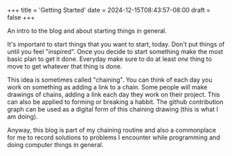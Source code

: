 +++
title = 'Getting Started'
date = 2024-12-15T08:43:57-08:00
draft = false
+++

An intro to the blog and about starting things in general.

<!--more-->

It's important to start things that you want to start, today. Don't put things
of until you feel "inspired". Once you decide to start something make the most
basic plan to get it done. Everyday make sure to do at least *one* thing to
move to get whatever that thing is done. 

This idea is sometimes called "chaining". You can think of each day you work
on something as adding a link to a chain. Some people will make drawings of 
chains, adding a link each day they work on their project. This can also be
applied to forming or breaking a habbit. The github contribution graph can be
used as a digital form of this chaining drawing (this is what I am doing).

Anyway, this blog is part of my chaining routine and also a commonplace for me
to record solutions to problems I encounter while programming and doing 
computer things in general.
